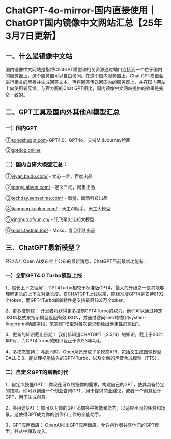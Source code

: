 # ChatGPT-4o-mirror-国内直接使用｜ChatGPT国内镜像中文网站汇总【25年3月7日更新】

## 一、什么是镜像中文站

国内镜像中文网站是指将ChatGPT模型和相关资源通过端口连接到一个位于国内的服务器上，这个服务器可以自由访问。在这个国内服务器上，Chat GPT模型会进行相关的解析并生成回答文本，再将回答传送回国内的服务器上，并在国内网站上向使用者反馈。与官方版的Chat GPT相比，国内镜像中文网站提供的效果是完全一致的。

## 二、GPT工具及国内外其他AI模型汇总

### 一）国内GPT

①[songshugpt.com](http://songshugpt.com)-GPT4.0、GPT4o，支持MidJourney绘画

②[gptdog.online](http://gptdog.online)


### 二）国内自研大模型汇总：

①[yiyan.baidu.com/](http://yiyan.baidu.com/) - 文心一言，百度出品

②[tongyi.aliyun.com/](http://tongyi.aliyun.com/) - 通义千问，阿里出品

③[techday.sensetime.com/](http://techday.sensetime.com/) - 商量，商汤科技出品

④[tiangong.kunlun.com/](http://tiangong.kunlun.com/) - 天工AI助手，天工大模型

⑤[xinghuo.xfyun.cn/](http://xinghuo.xfyun.cn/) - 讯飞星火认知大模型

⑥[moss.fastnlp.top/](http://moss.fastnlp.top/) - Moss，复旦团队出品

## 三、ChatGPT最新模型？

经过去年Open AI发布会上公布的最新消息，ChatGPT目前最新功能有：

### 一）全新GPT4.0 Turbo模型上线

1、超长上下文理解： GPT4Turbo相较于标准版GPT4，最大的升级之一是其能够理解更长的上下文对话长度。自CHATGPT上线以来，原标准版GPT4是支持8192个token，而GPT4Turbo崭新特性是支持最高12.8万个token。

2、更多控制权： 开发者将获得更多控制GPT4Turbo的权力。他们可以通过特定JSON格式来指示模型返回有效JSON，并通过访问seed参数和system-fingerprint响应字段，来实现“模型对每次请求都给出确定性的输出”。

3、更新的知识截止日期： 我们都知道CHATGPT（3.5/4）的知识，截止于2021年9月，而GPT4Turbo的知识截止于2023年4月。

4、多模态支持： 与此同时，OpenAI还开放了多模态API，包括文生成图像模型DALL·E 3、能处理视觉输入的GPT4Turbo，以及全新的声音合成模型（TTS）。

### 二）自定义GPT的崭新时代

1、自定义技能GPT： 你现在可以根据你的需求，构建自己的GPT，使其具备特定的技能。你可以创建一个创业咨询GPT，用于提供商业建议，或者一个创意设计GPT，用于生成创意。

2、多用途GPT： 你可以为你的GPT添加多种技能和能力，以适应不同的任务和场景。这使得GPT成为你的创作和工作的全能助手。

3、GPT应用商店： OpenAI推出GPT应用商店，允许创作者共享他们的GPT模型，并从中赚取收入。
